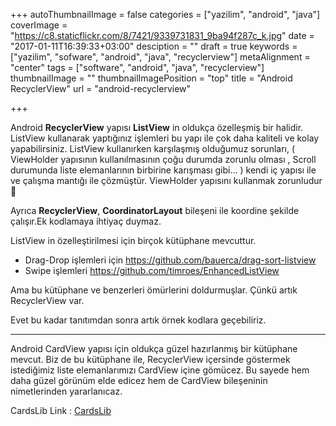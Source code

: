 +++
autoThumbnailImage = false
categories = ["yazilim", "android", "java"]
coverImage = "https://c8.staticflickr.com/8/7421/9339731831_9ba94f287c_k.jpg"
date = "2017-01-11T16:39:33+03:00"
desciption = ""
draft = true
keywords = ["yazilim", "sofware", "android", "java", "recyclerview"]
metaAlignment = "center"
tags = ["software", "android", "java", "recyclerview"]
thumbnailImage = ""
thumbnailImagePosition = "top"
title = "Android RecyclerView"
url = "android-recyclerview"

+++


Android **RecyclerView** yapısı **ListView** in oldukça özelleşmiş bir halidir. ListView kullanarak yaptığınız işlemleri bu yapı ile çok daha kaliteli ve kolay yapabilirsiniz. ListView kullanırken karşılaşmış olduğumuz sorunları, ( ViewHolder yapısının kullanılmasının çoğu durumda zorunlu olması , Scroll durumunda liste elemanlarının birbirine karışması gibi… ) kendi iç yapısı ile ve çalışma mantığı ile çözmüştür. ViewHolder yapısını kullanmak zorunludur 🙂

Ayrıca **RecyclerView**, **CoordinatorLayout** bileşeni ile koordine şekilde çalışır.Ek kodlamaya ihtiyaç duymaz.


ListView in özelleştirilmesi için birçok kütüphane mevcuttur.

- Drag-Drop işlemleri için https://github.com/bauerca/drag-sort-listview
- Swipe işlemleri https://github.com/timroes/EnhancedListView

Ama bu kütüphane ve benzerleri ömürlerini doldurmuşlar. Çünkü artık RecyclerView var.

Evet bu kadar tanıtımdan sonra artık örnek kodlara geçebiliriz.

---

Android CardView yapısı için oldukça güzel hazırlanmış bir kütüphane mevcut. Biz de bu kütüphane ile, RecyclerView içersinde göstermek istediğimiz liste elemanlarımızı CardView içine gömücez. Bu sayede hem daha güzel görünüm elde edicez hem de CardView bileşeninin nimetlerinden yararlanıcaz.

CardsLib Link : [CardsLib](https://github.com/gabrielemariotti/cardslib)



